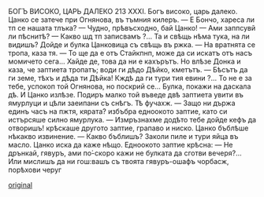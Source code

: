 ﻿БОГЪ ВИСОКО, ЦАРЬ ДАЛЕКО
213
XXXI.
Богъ високо, царь далеко.
Цанко се затече при Огнянова, въ тъмния килеръ.
— Е Бончо, хареса ли тп се нашата тлъка?
— Чудно, прѣвъсходно, бай Цанко!
— Ами заппсувй ли пѣснитѣ?
— Какво шд тп записвамъ ?... Та и свѣщь нѣма тука, на ли видишъ?
Дойде и булка Цанковица съ свѣщь въ ржка.
— На вратнята се тропа, каза тя.
— То ще да е отъ Стайкпнп, може да си искатъ отъ насъ момичето сега... Хайде де, това да ни е кахърътъ.
Но влѣзе Донка и каза, че заптиета тропатъ; води ги дѣдо Дѣйко, кметътъ.
— Бѣсътъ да ги земе, тѣхъ и дѣда ти Дѣйка! Кждѣ да ги тури тия евини ?... То не е за тебе, успокоп той Огнянова, но поскрий се... Булка, покажи на даскала дѣ.
И Цанко излѣзе. Подиръ малко той въведе двѣ заптиета увити въ ямурлуци и цѣли заеипани съ снѣгъ. Тѣ фучахж.
— Защо ни държа единъ часъ на пжтя, кярата? избъбра едноокото заптие, като си истърсяше силно ямурлука.
— Измръзнахме додѣто тебе дойде кефъ да отворишъ! крѣскаше другото заптие, грапаво и ниско.
Цанко бъблѣше нѣкакво извинение.
— Какво бъблишъ? Заколи пиле и тури яйца въ масло.
Цанко иска да каже нѣщо. Едноокото заптие крѣсна:
— Не дрънкай, гявуръ, ами по́-скоро кажи не булката да сготви вечеря?... Или мислишъ да ни гош:вашъ съ твоята гявуръ-ошафъ чорбасж, порѣхови черуг

[original](images/240.jpg)